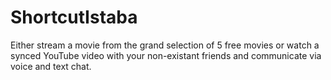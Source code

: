 # ShortcutIstaba

Either stream a movie from the grand selection of 5 free movies or watch a synced YouTube video with your non-existant friends and communicate via voice and text chat.
